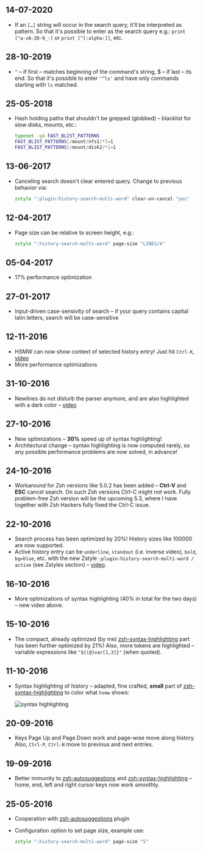 ## 14-07-2020

- If an `[…]` string will occur in the search query, it'll be interpreted as pattern. So that it's
  possible to enter as the search query e.g.: `print ["a-zA-Z0-9_-]` or `print [^[:alpha:]]`, etc.

## 28-10-2019

- `^` – if first – matches beginning of the command's string, $ – if last – its end. So that it's
  possible to enter `'^ls'` and have only commands starting with `ls` matched.

## 25-05-2018

- Hash holding paths that shouldn't be grepped (globbed) – blacklist for slow disks, mounts, etc.:

  ```zsh
  typeset -gA FAST_BLIST_PATTERNS
  FAST_BLIST_PATTERNS[/mount/nfs1/*]=1
  FAST_BLIST_PATTERNS[/mount/disk2/*]=1
  ```

## 13-06-2017

- Canceling search doesn't clear entered query. Change to previous behavior via:

  ```zsh
  zstyle ":plugin:history-search-multi-word" clear-on-cancel "yes"
  ```

## 12-04-2017

- Page size can be relative to screen height, e.g.:

  ```zsh
  zstyle ":history-search-multi-word" page-size "LINES/4"
  ```

## 05-04-2017

- 17% performance optimization

## 27-01-2017

- Input-driven case-sensivity of search – if your query contains capital latin letters, search will
  be case-sensitive

## 12-11-2016

- HSMW can now show context of selected history entry! Just hit `Ctrl-K`,
  [video](https://asciinema.org/a/92516)
- More performance optimizations

## 31-10-2016

- Newlines do not disturb the parser anymore, and are also highlighted with a dark color –
  [video](https://asciinema.org/a/91159)

## 27-10-2016

- New optimizations – **30%** speed up of syntax highlighting!
- Architectural change – syntax highlighting is now computed rarely, so any possible performance
  problems are now solved, in advance!

## 24-10-2016

- Workaround for Zsh versions like 5.0.2 has been added – **Ctrl-V** and **ESC** cancel search. On
  such Zsh versions Ctrl-C might not work. Fully problem-free Zsh version will be the upcoming 5.3,
  where I have together with Zsh Hackers fully fixed the Ctrl-C issue.

## 22-10-2016

- Search process has been optimized by 20%! History sizes like 100000 are now supported.
- Active history entry can be `underline`, `standout` (i.e. inverse video), `bold`, `bg=blue`, etc.
  with the new Zstyle `:plugin:history-search-multi-word / active` (see Zstyles section) –
  [video](https://asciinema.org/a/90214).

## 16-10-2016

- More optimizations of syntax highlighting (40% in total for the two days) – new video above.

## 15-10-2016

- The compact, already optimized (by me)
  [zsh-syntax-highlighting](https://github.com/zsh-users/zsh-syntax-highlighting) part has been
  further optimized by 21%! Also, more tokens are highlighted – variable expressions like
  `"${(@)var[1,3]}"` (when quoted).

## 11-10-2016

- Syntax highlighting of history – adapted, fine crafted, **small** part of
  [zsh-syntax-highlighting](https://github.com/zsh-users/zsh-syntax-highlighting) to color what
  `hsmw` shows:

  ![syntax highlighting](http://imagizer.imageshack.us/a/img921/1503/bMAF59.gif)

## 20-09-2016

- Keys Page Up and Page Down work and page-wise move along history. Also, `Ctrl-P`, `Ctrl-N` move to
  previous and next entries.

## 19-09-2016

- Better immunity to [zsh-autosuggestions](https://github.com/zsh-users/zsh-autosuggestions) and
  [zsh-syntax-highlighting](https://github.com/zsh-users/zsh-syntax-highlighting) – home, end, left
  and right cursor keys now work smoothly.

## 25-05-2016

- Cooperation with [zsh-autosuggestions](https://github.com/zsh-users/zsh-autosuggestions) plugin

- Configuration option to set page size, example use:

  ```zsh
  zstyle ":history-search-multi-word" page-size "5"
  ```
